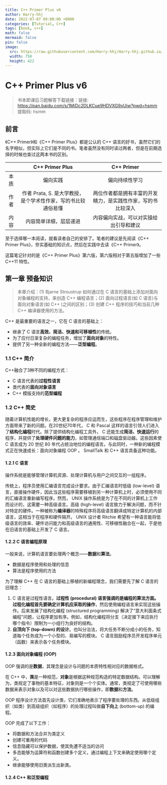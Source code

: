 ```yaml
---
title: C++ Primer Plus v6
author: Harry-hhj
date: 2022-07-07 09:00:00 +0800
categories: [Tutorial, C++]
tags: [book, c++]
math: false
mermaid: false
pin: false
image:
  src: https://raw.githubusercontent.com/Harry-hhj/Harry-hhj.github.io/master/_posts/2022-07-07-C++-primer-plus-v6.assets/cover.jpeg
  width: 750
  height: 422
---
```




# C++ Primer Plus v6

>   书本即课后习题解答下载链接：链接: https://pan.baidu.com/s/1MiDc2DLKCue9HDVXG9xUiw?pwd=hsmm 提取码: hsmm

## 前言

《C++ Primer》和《C++ Primer Plus》都是公认的 C++ 语言的好书，虽然它们的名字相似，但实际上它们是不同的书。笔者虽然没有同时读过两者，但是在前期选择的时候也查过这两本书的区别。

|      |                       C++ Primer Plus                        |                          C++ Primer                          |
| :--: | :----------------------------------------------------------: | :----------------------------------------------------------: |
| 本质 |                           偏向实践                           |                        偏向持续性学习                        |
| 作者 | 作者 Prata, S. 是大学教授，是个学术性作家，写的书比较通俗易懂 | 两位作者都是拥有丰富的开发精力，是实践性作家，写的书比较深入 |
| 内容 |                    内容简单详细，层层递进                    |            内容偏向实战，可以对实操给出引导和建议            |

至于选择哪一本阅读，就看读者自己的安排了。笔者的建议是先阅读《C++ Primer Plus》，夯实基础的知识点，然后在实践中去读《C++ Primer》。

这篇笔记针对的是《C++ Primer Plus》第六版，第六版相对于第五版增加了一些 C++11 特性。

## 第一章 预备知识

>   本章介绍：(1) Bjarne Stroustrup 如何通过在 C 语言的基础上添加对面向对象编程的支持，来创造 C++ 编程语言；(2) 面向过程语言(如 C 语言)与面向对象语言(如 C++ )之间的区别；(3) 创建 C++ 程序的技巧和当前几种 C++ 编译器使用的方法。

C++ 是最重要的语言之一，它在 C 语言的基础上：

-   继承了 C 语言**高效、简洁、快速和可移植性**的传统。
-   为了应付日渐复杂的编程任务，增加了**面向对象**的特性。
-   提供了另一种全新的编程方法——**泛型编程**。

### 1.1 C++ 简介

C++融合了3种不同的编程方式：

-   C 语言代表的**过程性语言**
-   类代表的**面向对象语言**
-   C++ 模版支持的**范型编程**

### 1.2 C++ 简史

随着计算机性能的增长，更大更复杂的程序应运而生，这些程序在程序管理和维护方面带来了新的问题。在20世纪70年代， C 和 Pascal 这样的语言引领人们进入了**结构化编程**时代。除了提供结构化编程工具外， C 还能生成**简洁、快速运行**的程序，并提供了**处理硬件问题的能力**，如管理通信端口和磁盘驱动器。这些因素使C 语言成为 20 世纪 80 年代占统治地位的编程语言。与此同时，一种新的编程模式正在快速成长：面向对象编程 OOP 。 SmallTalk 和 C++ 语言具备这种功能。

#### 1.2.1 C 语言

操作系统是能够管理计算机资源、处理计算机与用户之间交互的一组程序。

传统上，程序员使用汇编语言完成设计要求。由于汇编语言时低级 (low-level) 语言，直接操作硬件，因此当这些程序需要移植到另一种计算机上时，必须使用不同的汇编语言重新编写程序。然而， UNIX 操作系统是为了在不同的计算机上工作而设计的，这需要一种高级语言。高级 (high-level) 语言致力于解决问题，而不针对特定的硬件。一种被称为**编译器**的特殊程序将高级语言翻译成特定计算机的内部语言，这相当于在程序和硬件隔开。 UNIX 设计者 Ritchie 希望有一种语言能将低级语言的效率、硬件访问能力和高级语言的通用性、可移植性融合在一起，于是他在旧语言的基础上开发了 C 语言。

#### 1.2.2 C 语言编程原理

一般来说，计算机语言要处理两个概念——**数据**和**算法**。

-   数据是程序使用和处理的信息
-   算法是程序使用的方法

为了理解 C++ 在 C 语言的基础上移植的新编程理念，我们需要先了解 C 语言的旧理念：

1.   C 语言是过程性语言。**过程性 (procedural) 语言强调的是编程的算法方面。**过程化编程首先要**确定计算机应采取的操作**，然后使用编程语言来实现这些操作。后来发展了结构化编程 (structured programming) 解决了“意大利面条式编程”问题，让程序更加有序。例如，结构化编程将分支（决定接下来应执行哪个指令）限制为一小组行为良好的结构。
2.   **自顶向下 (top-down) 的设计**。也叫分治法，将大任务不断分成小的任务，知道每个任务成为一个小型的、易编写的模块。 C 语言鼓励程序员开发程序单元（函数）来表示各个任务模块。

#### 1.2.3 面向对象编程 (OOP)

OOP 强调的是**数据**，其理念是设计与问题的本质特性相对应的数据格式。

在 C++ 中，**类**是一种规范，**对象**是根据这种规范构造的特定数据结构。可以理解为，类规定了事物的基本特征，对象则是一个个实体。通常，类规定了可使用哪些数据来表示对象以及可以对这些数据执行哪些操作，即**数据**和**方法**。

OOP 程序设计方法首先设计类，它们准确地表示了程序要处理的东西。从低级组织（如类）到高级组织（如程序）的处理过程叫做**自下向上** (bottom-up) 的编程。

OOP 完成了以下工作：

-   将数据和方法合并为类定义
-   创建可重用的代码
-   信息隐藏可以保护数据，使其免遭不适当的访问
-   多态能够为运算符和函数创建多个定义，通过编程上下文来确定使用哪个定义。
-   继承能够使用旧类派生出新类。

#### 1.2.4 C++ 和泛型编程

